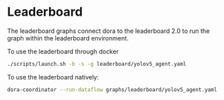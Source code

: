 # Leaderboard

The leaderboard graphs connect dora to the leaderboard 2.0 to run the graph within the leaderboard environment.

To use the leaderboard through docker
```bash
./scripts/launch.sh -b -s -g leaderboard/yolov5_agent.yaml
```

To use the leaderboard natively:
```bash
dora-coordinator --run-dataflow graphs/leaderboard/yolov5_agent.yaml
```
